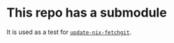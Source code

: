 # This repo has a submodule

It is used as a test for [`update-nix-fetchgit`](https://github.com/expipiplus1/update-nix-fetchgit).
